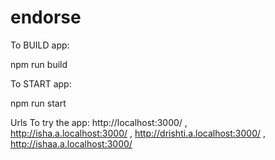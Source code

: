 # endorse

To BUILD app:

npm run build

To START app:

npm run start

Urls To try the app: 
http://localhost:3000/  ,  
http://isha.a.localhost:3000/   , 
http://drishti.a.localhost:3000/     ,
http://ishaa.a.localhost:3000/ 
